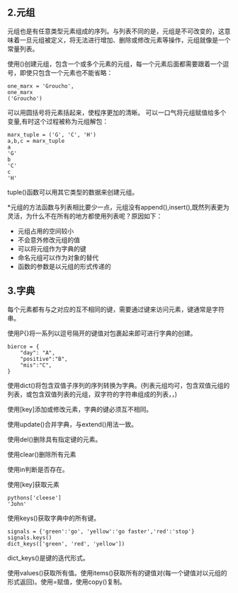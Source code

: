 ## 2.元组
 元组也是有任意类型元素组成的序列。与列表不同的是，元组是不可改变的，这意味着一旦元组被定义，将无法进行增加、删除或修改元素等操作，元组就像是一个常量列表。

 使用()创建元组，包含一个或多个元素的元组，每一个元素后面都需要跟着一个逗号，即使只包含一个元素也不能省略：

    one_marx = 'Groucho',
    one_marx
    ('Groucho')
可以用圆括号将元素括起来，使程序更加的清晰。
可以一口气将元组赋值给多个变量,有时这个过程被称为元组解包：

    marx_tuple = ('G', 'C', 'H')
    a,b,c = marx_tuple
    a
    'G'
    b
    'C'
    c
    'H'
tuple()函数可以用其它类型的数据来创建元组。

*元组的方法函数与列表相比要少一点，元组没有append(),insert(),既然列表更为灵活，为什么不在所有的地方都使用列表呢？原因如下：
* 元组占用的空间较小
* 不会意外修改元组的值
* 可以将元组作为字典的键
* 命名元组可以作为对象的替代
* 函数的参数是以元组的形式传递的

## 3.字典
每个元素都有与之对应的互不相同的键，需要通过键来访问元素，键通常是字符串。

使用P{}将一系列以逗号隔开的键值对包裹起来即可进行字典的创建。

    bierce = {
        "day": "A",
        "positive":"B",
        "mis":"C",
    }
使用dict()将包含双值子序列的序列转换为字典。(列表元组均可，包含双值元组的列表，或包含双值列表的元组，双字符的字符串组成的列表，，)

使用[key]添加或修改元素，字典的键必须互不相同。

使用update()合并字典，与extend()用法一致。

使用del()删除具有指定键的元素。

使用clear()删除所有元素

使用in判断是否存在。

使用[key]获取元素

    pythons['cleese']
    'John'
使用keys()获取字典中的所有键。

    signals = {'green':'go', 'yellow':'go faster','red':'stop'}
    signals.keys()
    dict_keys(['green', 'red', 'yellow'])
dict_keys()是键的迭代形式。


使用values()获取所有值。使用items()获取所有的键值对(每一个键值对以元组的形式返回)。使用=赋值，使用copy()复制。



